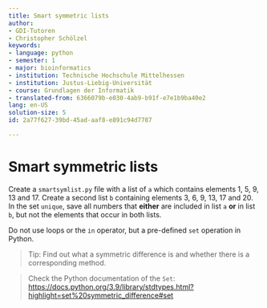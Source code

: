 ```yaml
---
title: Smart symmetric lists
author:
- GDI-Tutoren
- Christopher Schölzel
keywords:
- language: python
- semester: 1
- major: bioinformatics
- institution: Technische Hochschule Mittelhessen
- institution: Justus-Liebig-Universität
- course: Grundlagen der Informatik
- translated-from: 6366079b-e030-4ab9-b91f-e7e1b9ba40e2
lang: en-US
solution-size: 5
id: 2a77f627-39bd-45ad-aaf8-e891c94d7787

---
```

# Smart symmetric lists

Create a `smartsymlist.py` file with a list of `a` which contains elements 1, 5, 9, 13 and 17. Create a second list `b` containing elements 3, 6, 9, 13, 17 and 20. 
In the set `unique`, save all numbers that **either** are included in list `a` **or** in list `b`, but not the elements that occur in both lists. 

Do not use loops or the `in` operator, but a pre-defined `set` operation in Python.

> Tip: Find out what a symmetric difference is and whether there is a corresponding method.

> Check the Python documentation of the `Set`: https://docs.python.org/3.9/library/stdtypes.html?highlight=set%20symmetric_difference#set

